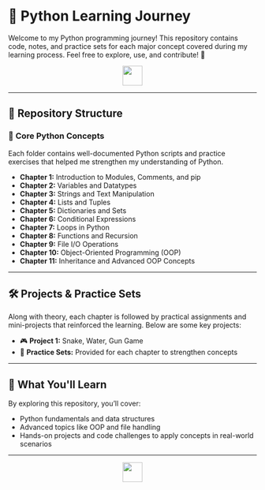 # 🚀 Python Learning Journey

Welcome to my Python programming journey! This repository contains code, notes, and practice sets for each major concept covered during my learning process. Feel free to explore, use, and contribute! 🎉

<p align="center">
   <img src="https://readme-typing-svg.demolab.com?font=Fira+Code&color=%2300FF00&size=30&center=true&vCenter=true&width=600&lines=Welcome+to+My+Python+Repo!;Explore+Chapters+and+Projects!" width="auto" height="40"/>
</p>

---

## 📂 **Repository Structure**

### 🔹 **Core Python Concepts**  
Each folder contains well-documented Python scripts and practice exercises that helped me strengthen my understanding of Python.

- **Chapter 1:** Introduction to Modules, Comments, and pip
- **Chapter 2:** Variables and Datatypes
- **Chapter 3:** Strings and Text Manipulation
- **Chapter 4:** Lists and Tuples  
- **Chapter 5:** Dictionaries and Sets  
- **Chapter 6:** Conditional Expressions  
- **Chapter 7:** Loops in Python  
- **Chapter 8:** Functions and Recursion  
- **Chapter 9:** File I/O Operations  
- **Chapter 10:** Object-Oriented Programming (OOP)  
- **Chapter 11:** Inheritance and Advanced OOP Concepts  

---

## 🛠️ **Projects & Practice Sets**

Along with theory, each chapter is followed by practical assignments and mini-projects that reinforced the learning. Below are some key projects:
- 🎮 **Project 1:** Snake, Water, Gun Game  
- 📝 **Practice Sets:** Provided for each chapter to strengthen concepts

---

## 🧠 **What You'll Learn**

By exploring this repository, you’ll cover:
- Python fundamentals and data structures
- Advanced topics like OOP and file handling
- Hands-on projects and code challenges to apply concepts in real-world scenarios

---

<p align="center">
   <img src="https://readme-typing-svg.demolab.com?font=Fira+Code&color=%23FF5733&size=25&center=true&vCenter=true&width=600&lines=Start+Exploring+Python!;Contribute+and+Collaborate!" width="auto" height="40"/>
</p>
